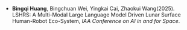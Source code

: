 
- <strong><strong>Bingqi Huang</strong></strong>, Bingchuan Wei, Yingkai Cai, Zhaokui Wang(2025). LSHRS: A Multi-Modal Large Language Model Driven Lunar Surface
Human-Robot Eco-System, *IAA Conference on AI in and for Space*. 


<!-- [[Paper]](https://ieeexplore.ieee.org/abstract/document/10095864) -->
